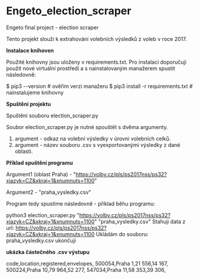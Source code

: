 # Engeto_election_scraper
Engeto final project - election scraper

Tento projekt slouží k extrahování volebních výsledků z voleb v roce 2017. 

**Instalace knihoven**

Použité knihovny jsou uloženy v requirements.txt. Pro instalaci doporučuji použít nové virtuální prostředí a s nainstalovaným manažerem spustit následovně: 

$ pip3 --version				            # ověřím verzi manažeru
$ pip3 install -r requirements.txt 	# nainstalujeme knihovny

**Spuštění projektu**

Spuštění souboru election_scraper.py 

Soubor election_scraper.py je nutné spouštět s dvěma argumenty. 
1. argument - odkaz na volební výsledky v úrovni volebních celků. 
2. argument - název souboru .csv s vyexportovanými výsledky z dané oblasti. 


**Příklad spuštění programu**

Argument1 (oblast Praha) - 
"https://volby.cz/pls/ps2017nss/ps32?xjazyk=CZ&xkraj=1&xnumnuts=1100"

Argument2 - 
"praha_vysledky.csv" 

Program tedy spustíme následovně - příklad běhu programu:

python3 election_scraper.py "https://volby.cz/pls/ps2017nss/ps32?xjazyk=CZ&xkraj=1&xnumnuts=1100" "praha_vysledky.csv"
Stahuji data z url:  https://volby.cz/pls/ps2017nss/ps32?xjazyk=CZ&xkraj=1&xnumnuts=1100
Ukládám do souboru:  praha_vysledky.csv
ukončuji



**ukázka částečného .csv výstupu**

code,location,registered,envelopes,
500054,Praha 1,21 556,14 167,
500224,Praha 10,79 964,52 277,
547034,Praha 11,58 353,39 306,

